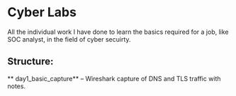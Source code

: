 # Cyber Labs
All the individual work I have done to learn the basics required for a job, like SOC analyst, in the field of cyber secuirty.

## Structure:
** day1_basic_capture** – Wireshark capture of DNS and TLS traffic with notes.
